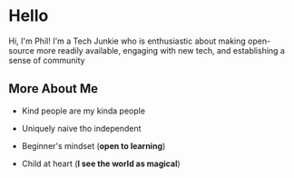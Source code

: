# Hello 

Hi, I'm Phil! I'm a Tech Junkie who is enthusiastic about making open-source more readily available, engaging with new tech, and establishing a sense of community 

## More About Me

* Kind people are my kinda people

* Uniquely naive tho independent

* Beginner's mindset (**open to learning**)

* Child at heart (**I see the world as magical**)
